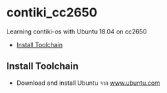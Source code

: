 # contiki_cc2650
Learning contiki-os with Ubuntu 18.04 on cc2650 

* [Install Toolchain](#install-toolchain)

## Install Toolchain
* Download and install Ubuntu จาก www.ubuntu.com
